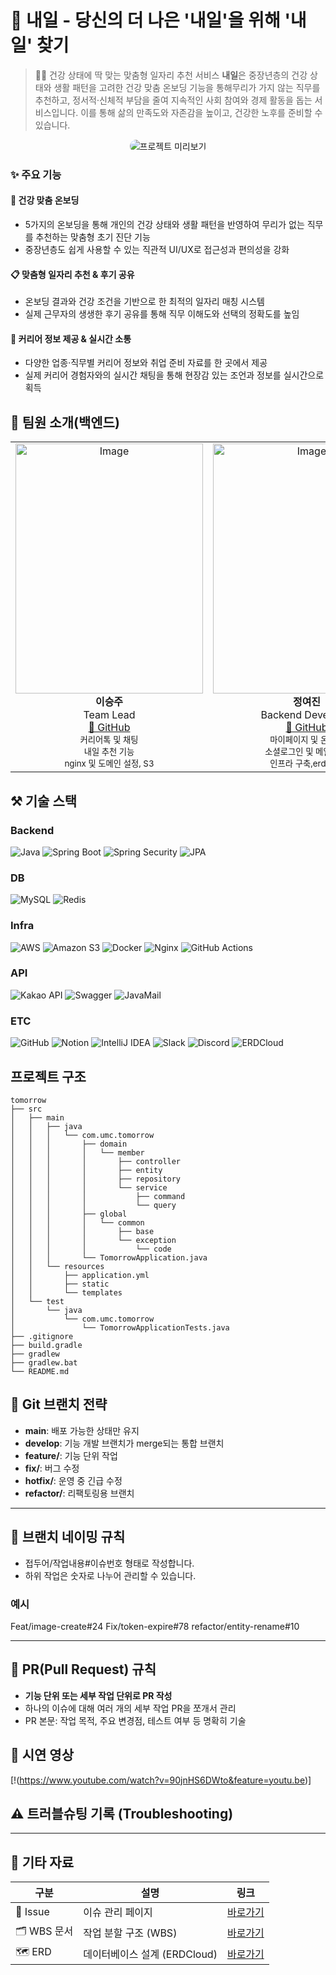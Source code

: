 # 🌱 내일 - 당신의 더 나은 '내일'을 위해 '내 일' 찾기

> 🧑‍🦳 건강 상태에 딱 맞는 맞춤형 일자리 추천 서비스
> **내일**은 중장년층의 건강 상태와 생활 패턴을 고려한 건강 맞춤 온보딩 기능을 통해무리가 가지 않는 직무를 추천하고, 정서적·신체적 부담을 줄여 지속적인 사회 참여와 경제 활동을 돕는 서비스입니다.
이를 통해 삶의 만족도와 자존감을 높이고, 건강한 노후를 준비할 수 있습니다.

<p align="center">
  <img src="https://github.com/user-attachments/assets/24bfb68f-7363-46f1-858f-74b753680489" 
       alt="프로젝트 미리보기"
       style="max-width: 800px; height: auto; border-radius: 12px;">
</p>


### ✨ 주요 기능

#### 💪 건강 맞춤 온보딩

* 5가지의 온보딩을 통해 개인의 건강 상태와 생활 패턴을 반영하여 무리가 없는 직무를 추천하는 맞춤형 초기 진단 기능
* 중장년층도 쉽게 사용할 수 있는 직관적 UI/UX로 접근성과 편의성을 강화

#### 📋 맞춤형 일자리 추천 & 후기 공유
* 온보딩 결과와 건강 조건을 기반으로 한 최적의 일자리 매칭 시스템
* 실제 근무자의 생생한 후기 공유를 통해 직무 이해도와 선택의 정확도를 높임

#### 💬 커리어 정보 제공 & 실시간 소통
* 다양한 업종·직무별 커리어 정보와 취업 준비 자료를 한 곳에서 제공
* 실제 커리어 경험자와의 실시간 채팅을 통해 현장감 있는 조언과 정보를 실시간으로 획득

##  👥 팀원 소개(백엔드)

<table>
  <tr>
    <td align="center" width="33%">
       <img width="300" height="400" alt="Image" src="https://github.com/user-attachments/assets/245fc11a-a37b-4962-9b91-613b2d93d6cd"/><br/>
      <strong>이승주</strong><br/>
      Team Lead<br/>
      <a href="https://github.com/Leeseung-joo">📧 GitHub</a><br/>
      <sub>커리어톡 및 채팅<br/>내일 추천 기능<br/>nginx 및 도메인 설정, S3</sub>
    </td>
    <td align="center" width="33%">
      <img width="300" height="400" alt="Image" src="https://github.com/user-attachments/assets/a5eed6d6-3891-4ccf-99de-b0a98525406f"/><br/>
      <strong>정여진</strong><br/>
      Backend Developer<br/>
      <a href="https://github.com/jnyn0314">📧 GitHub</a><br/>
      <sub>마이페이지 및 온보딩<br/>소셜로그인 및 메일 발송<br/>인프라 구축,erd 설계</sub>
    </td>
    <td align="center" width="33%">
      <img width="300" height="400" alt="Image" src="" /><br/>
      <strong>한지혜</strong><br/>
      Backend Developer<br/>
      <a href="https://github.com/hanfihei">📧 GitHub</a><br/>
      <sub>일자리 등록 및 카카오 지도<br/>소셜로그인<br/>CI/CD,프로젝트 설계</sub>
    </td>
  </tr>
</table>


## ⚒ 기술 스택

### Backend  
![Java](https://img.shields.io/badge/Java-007396?style=flat&logo=openjdk&logoColor=white) 
![Spring Boot](https://img.shields.io/badge/Spring%20Boot-6DB33F?style=flat&logo=spring-boot&logoColor=white) 
![Spring Security](https://img.shields.io/badge/Spring%20Security-6DB33F?style=flat&logo=spring-security&logoColor=white) 
![JPA](https://img.shields.io/badge/JPA-59666C?style=flat&logo=hibernate&logoColor=white)

### DB  
![MySQL](https://img.shields.io/badge/MySQL-4479A1?style=flat&logo=mysql&logoColor=white) 
![Redis](https://img.shields.io/badge/Redis-DC382D?style=flat&logo=redis&logoColor=white)

### Infra  
![AWS](https://img.shields.io/badge/AWS-232F3E?style=flat&logo=amazon-aws&logoColor=white) 
![Amazon S3](https://img.shields.io/badge/Amazon%20S3-569A31?style=flat&logo=amazon-s3&logoColor=white) 
![Docker](https://img.shields.io/badge/Docker-2496ED?style=flat&logo=docker&logoColor=white) 
![Nginx](https://img.shields.io/badge/Nginx-009639?style=flat&logo=nginx&logoColor=white) 
![GitHub Actions](https://img.shields.io/badge/GitHub%20Actions-2088FF?style=flat&logo=github-actions&logoColor=white)

### API  
![Kakao API](https://img.shields.io/badge/Kakao%20API-FFCD00?style=flat&logo=kakao&logoColor=black) 
![Swagger](https://img.shields.io/badge/Swagger-85EA2D?style=flat&logo=swagger&logoColor=black) 
![JavaMail](https://img.shields.io/badge/JavaMail-007396?style=flat&logo=java&logoColor=white)

### ETC  
![GitHub](https://img.shields.io/badge/GitHub-181717?style=flat&logo=github&logoColor=white) 
![Notion](https://img.shields.io/badge/Notion-000000?style=flat&logo=notion&logoColor=white) 
![IntelliJ IDEA](https://img.shields.io/badge/IntelliJ-000000?style=flat&logo=intellijidea&logoColor=white) 
![Slack](https://img.shields.io/badge/Slack-4A154B?style=flat&logo=slack&logoColor=white) 
![Discord](https://img.shields.io/badge/Discord-5865F2?style=flat&logo=discord&logoColor=white) 
![ERDCloud](https://img.shields.io/badge/ERDCloud-00C389?style=flat&logo=data&logoColor=white)


## 프로젝트 구조
```
tomorrow
├── src
│   ├── main
│   │   ├── java
│   │   │   └── com.umc.tomorrow
│   │   │       ├── domain
│   │   │       │   └── member
│   │   │       │       ├── controller
│   │   │       │       ├── entity
│   │   │       │       ├── repository
│   │   │       │       └── service
│   │   │       │           ├── command
│   │   │       │           └── query
│   │   │       ├── global
│   │   │       │   └── common
│   │   │       │       ├── base
│   │   │       │       └── exception
│   │   │       │           └── code
│   │   │       └── TomorrowApplication.java
│   │   └── resources
│   │       ├── application.yml
│   │       ├── static
│   │       └── templates
│   └── test
│       └── java
│           └── com.umc.tomorrow
│               └── TomorrowApplicationTests.java
├── .gitignore
├── build.gradle
├── gradlew
├── gradlew.bat
└── README.md
```


## 🌱 Git 브랜치 전략

- **main**: 배포 가능한 상태만 유지
- **develop**: 기능 개발 브랜치가 merge되는 통합 브랜치
- **feature/**: 기능 단위 작업
- **fix/**: 버그 수정
- **hotfix/**: 운영 중 긴급 수정
- **refactor/**: 리팩토링용 브랜치

---

## 🧾 브랜치 네이밍 규칙

- 접두어/작업내용#이슈번호 형태로 작성합니다.
- 하위 작업은 숫자로 나누어 관리할 수 있습니다.

### 예시

Feat/image-create#24
Fix/token-expire#78
refactor/entity-rename#10

---

## 🧩 PR(Pull Request) 규칙

- **기능 단위 또는 세부 작업 단위로 PR 작성**
- 하나의 이슈에 대해 여러 개의 세부 작업 PR을 쪼개서 관리
- PR 본문: 작업 목적, 주요 변경점, 테스트 여부 등 명확히 기술





## 🎥 시연 영상


[!(https://www.youtube.com/watch?v=90jnHS6DWto&feature=youtu.be)]



## ⚠️ 트러블슈팅 기록 (Troubleshooting)

---




## 📎 기타 자료

| 구분             | 설명                            | 링크 |
|------------------|----------------------------------|------|
| 🧭 Issue | 이슈 관리 페이지     | [바로가기](https://github.com/UMC-TOMORROW/Tomorrow-Backend/issues) |
| 🗂 WBS 문서        | 작업 분할 구조 (WBS)              | [바로가기](https://docs.google.com/spreadsheets/d/11NSNtlvPUEnsArg_nXWPCCu9KqXRKk7K/edit?gid=1940237796#gid=1940237796) |
| 🗺 ERD             | 데이터베이스 설계 (ERDCloud)      | [바로가기](https://www.erdcloud.com/d/hvd9js58oTde7G8wZ) |

